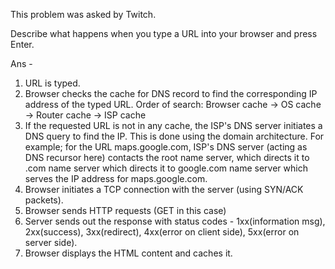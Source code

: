 This problem was asked by Twitch.

Describe what happens when you type a URL into your browser and press Enter.

Ans -
1. URL is typed.
2. Browser checks the cache for DNS record to find the corresponding IP address of the typed URL. Order of search:
Browser cache -> OS cache -> Router cache -> ISP cache
3. If the requested URL is not in any cache, the ISP's DNS server initiates a DNS query to find the IP. This is done using the domain architecture. For example; for the URL maps.google.com, ISP's DNS server (acting as DNS recursor here) contacts the root name server, which directs it to .com name server which directs it to google.com name server which serves the IP address for maps.google.com.
4. Browser initiates a TCP connection with the server (using SYN/ACK packets).
5. Browser sends HTTP requests (GET in this case)
6. Server sends out the response with status codes - 1xx(information msg), 2xx(success), 3xx(redirect), 4xx(error on client side), 5xx(error on server side).
7. Browser displays the HTML content and caches it.
